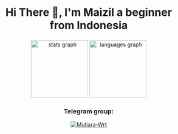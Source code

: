 <h1 align="center">
  Hi There 👋, I'm Maizil a beginner from Indonesia
</h1>

###

<div align="center">
  <img src="https://github-readme-stats.vercel.app/api?username=Maizil41&hide_title=false&hide_rank=false&show_icons=true&include_all_commits=true&count_private=true&disable_animations=false&theme=dracula&locale=en&hide_border=false" height="150" alt="stats graph"  />
  <img src="https://github-readme-stats.vercel.app/api/top-langs?username=Maizil41&locale=en&hide_title=false&layout=compact&card_width=320&langs_count=5&theme=dracula&hide_border=false" height="150" alt="languages graph"  />

###

### Telegram group:
[![Mutiara-Wrt](https://img.shields.io/badge/MutiaraWrt-2CA5E0?style=for-the-badge&logo=telegram&logoColor=white)](https://t.me/mutiara_wrt)

</div>
